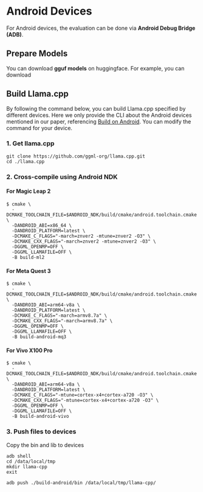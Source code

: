 # **Android Devices** 
For Android devices, the evaluation can be done via **Android Debug Bridge (ADB)**.
## Prepare Models
You can download **gguf models** on huggingface. For example, you can download 
## Build Llama.cpp
By following the command below, you can build Llama.cpp specified by different devices. Here we only provide the CLI about the Android devices mentioned in our paper, referencing [Build on Android](https://github.com/ggml-org/llama.cpp/blob/master/docs/android.md). You can modify the command for your device. 
### 1. Get llama.cpp
```
git clone https://github.com/ggml-org/llama.cpp.git
cd ./llama.cpp
```
### 2. Cross-compile using Android NDK
#### For Magic Leap 2
```
$ cmake \ 
  -DCMAKE_TOOLCHAIN_FILE=$ANDROID_NDK/build/cmake/android.toolchain.cmake \
  -DANDROID_ABI=x86_64 \
  -DANDROID_PLATFORM=latest \
  -DCMAKE_C_FLAGS="-march=znver2 -mtune=znver2 -O3" \
  -DCMAKE_CXX_FLAGS="-march=znver2 -mtune=znver2 -O3" \
  -DGGML_OPENMP=OFF \
  -DGGML_LLAMAFILE=OFF \
  -B build-ml2
```
#### For Meta Quest 3
```
$ cmake \
  -DCMAKE_TOOLCHAIN_FILE=$ANDROID_NDK/build/cmake/android.toolchain.cmake \
  -DANDROID_ABI=arm64-v8a \
  -DANDROID_PLATFORM=latest \
  -DCMAKE_C_FLAGS="-march=armv8.7a" \
  -DCMAKE_CXX_FLAGS="-march=armv8.7a" \
  -DGGML_OPENMP=OFF \
  -DGGML_LLAMAFILE=OFF \
  -B build-android-mq3
```
#### For Vivo X100 Pro
```
$ cmake \
  -DCMAKE_TOOLCHAIN_FILE=$ANDROID_NDK/build/cmake/android.toolchain.cmake \
  -DANDROID_ABI=arm64-v8a \
  -DANDROID_PLATFORM=latest \
  -DCMAKE_C_FLAGS="-mtune=cortex-x4+cortex-a720 -O3" \
  -DCMAKE_CXX_FLAGS="-mtune=cortex-x4+cortex-a720 -O3" \
  -DGGML_OPENMP=OFF \
  -DGGML_LLAMAFILE=OFF \
  -B build-android-vivo
```
### 3. Push files to devices
Copy the bin and lib to devices
```
adb shell
cd /data/local/tmp
mkdir llama-cpp
exit

adb push ./build-android/bin /data/local/tmp/llama-cpp/
```
<!-- 
### 4. Check if executable
Check if the bin files executable on devices via ADB.
```
adb shell
cd /data/local/tmp/
```
-->
